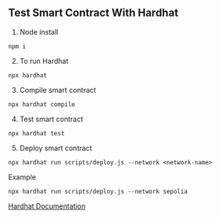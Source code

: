 ## Test Smart Contract With Hardhat

1. Node install

```
npm i
```

2. To run Hardhat

```
npx hardhat
```

3. Compile smart contract

```
npx hardhat compile
```

4. Test smart contract 

```
npx hardhat test
```

5. Deploy smart contract 

```
npx hardhat run scripts/deploy.js --network <network-name>
```
Example 
```
npx hardhat run scripts/deploy.js --network sepolia
```


[Hardhat Documentation](https://hardhat.org/tutorial)
